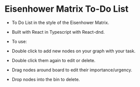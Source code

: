 # Eisenhower Matrix To-Do List

- To Do List in the style of the Eisenhower Matrix. 
- Built with React in Typescript with React-dnd.

- To use:
- Double click to add new nodes on your graph with your task. 
- Double click them again to edit or delete.
- Drag nodes around board to edit their importance/urgency.
- Drop nodes into the bin to delete.
